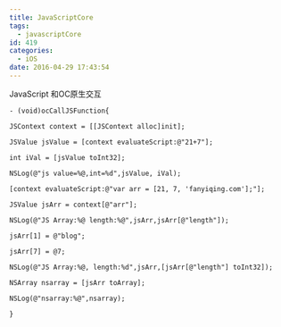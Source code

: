 ```yaml
---
title: JavaScriptCore
tags:
  - javascriptCore
id: 419
categories:
  - iOS
date: 2016-04-29 17:43:54
---
```


JavaScript 和OC原生交互

    - (void)ocCallJSFunction{

    JSContext context = [[JSContext alloc]init];

    JSValue jsValue = [context evaluateScript:@"21+7"];

    int iVal = [jsValue toInt32];

    NSLog(@"js value=%@,int=%d",jsValue, iVal);

    [context evaluateScript:@"var arr = [21, 7, 'fanyiqing.com'];"];

    JSValue jsArr = context[@"arr"];

    NSLog(@"JS Array:%@ length:%@",jsArr,jsArr[@"length"]);

    jsArr[1] = @"blog";

    jsArr[7] = @7;

    NSLog(@"JS Array:%@, length:%d",jsArr,[jsArr[@"length"] toInt32]);

    NSArray nsarray = [jsArr toArray];

    NSLog(@"nsarray:%@",nsarray);

    }

    